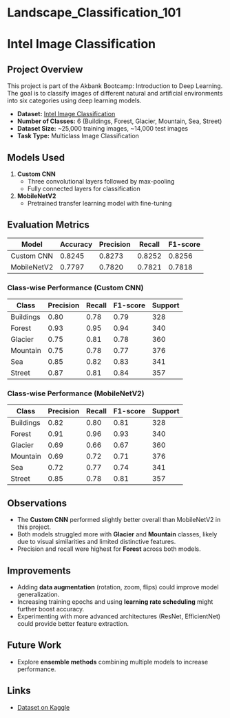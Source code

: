 # Landscape_Classification_101

# Intel Image Classification

## Project Overview
This project is part of the Akbank Bootcamp: Introduction to Deep Learning. The goal is to classify images of different natural and artificial environments into six categories using deep learning models.

- **Dataset:** [Intel Image Classification](https://www.kaggle.com/datasets/puneet6060/intel-image-classification)  
- **Number of Classes:** 6 (Buildings, Forest, Glacier, Mountain, Sea, Street)  
- **Dataset Size:** ~25,000 training images, ~14,000 test images  
- **Task Type:** Multiclass Image Classification

## Models Used
1. **Custom CNN**  
   - Three convolutional layers followed by max-pooling  
   - Fully connected layers for classification  
2. **MobileNetV2**  
   - Pretrained transfer learning model with fine-tuning  

## Evaluation Metrics
| Model        | Accuracy | Precision | Recall | F1-score |
|--------------|---------|-----------|--------|----------|
| Custom CNN   | 0.8245  | 0.8273    | 0.8252 | 0.8256   |
| MobileNetV2  | 0.7797  | 0.7820    | 0.7821 | 0.7818   |

### Class-wise Performance (Custom CNN)
| Class      | Precision | Recall | F1-score | Support |
|------------|-----------|--------|----------|---------|
| Buildings  | 0.80      | 0.78   | 0.79     | 328     |
| Forest     | 0.93      | 0.95   | 0.94     | 340     |
| Glacier    | 0.75      | 0.81   | 0.78     | 360     |
| Mountain   | 0.75      | 0.78   | 0.77     | 376     |
| Sea        | 0.85      | 0.82   | 0.83     | 341     |
| Street     | 0.87      | 0.81   | 0.84     | 357     |

### Class-wise Performance (MobileNetV2)
| Class      | Precision | Recall | F1-score | Support |
|------------|-----------|--------|----------|---------|
| Buildings  | 0.82      | 0.80   | 0.81     | 328     |
| Forest     | 0.91      | 0.96   | 0.93     | 340     |
| Glacier    | 0.69      | 0.66   | 0.67     | 360     |
| Mountain   | 0.69      | 0.72   | 0.71     | 376     |
| Sea        | 0.72      | 0.77   | 0.74     | 341     |
| Street     | 0.85      | 0.78   | 0.81     | 357     |

## Observations
- The **Custom CNN** performed slightly better overall than MobileNetV2 in this project.  
- Both models struggled more with **Glacier** and **Mountain** classes, likely due to visual similarities and limited distinctive features.  
- Precision and recall were highest for **Forest** across both models.

## Improvements
- Adding **data augmentation** (rotation, zoom, flips) could improve model generalization.  
- Increasing training epochs and using **learning rate scheduling** might further boost accuracy.  
- Experimenting with more advanced architectures (ResNet, EfficientNet) could provide better feature extraction.

## Future Work 
- Explore **ensemble methods** combining multiple models to increase performance.  

## Links
- [Dataset on Kaggle](https://www.kaggle.com/datasets/puneet6060/intel-image-classification)

